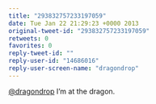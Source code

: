 ```yaml
---
title: "293832757233197059"
date: Tue Jan 22 21:29:23 +0000 2013
original-tweet-id: "293832757233197059"
retweets: 0
favorites: 0
reply-tweet-id: ""
reply-user-id: "14686016"
reply-user-screen-name: "dragondrop"
---
```

<a href="https://twitter.com/dragondrop">@dragondrop</a> I’m at the dragon.
